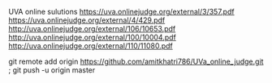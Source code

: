 UVA online sulutions
https://uva.onlinejudge.org/external/3/357.pdf
https://uva.onlinejudge.org/external/4/429.pdf
http://uva.onlinejudge.org/external/106/10653.pdf
http://uva.onlinejudge.org/external/100/10004.pdf
http://uva.onlinejudge.org/external/110/11080.pdf

git remote add origin https://github.com/amitkhatri786/UVa_online_judge.git
;
git push -u origin master
